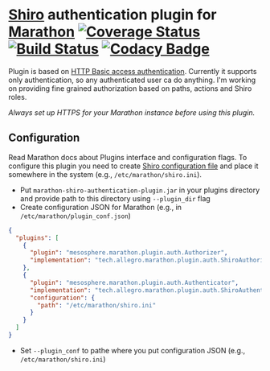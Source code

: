 # [Shiro](http://shiro.apache.org/) authentication plugin for [Marathon](https://mesosphere.github.io/marathon/) [![Coverage Status](https://coveralls.io/repos/janisz/marathon-shiro-authentication-plugin/badge.svg?branch=shiro_authenticator&service=github)](https://coveralls.io/github/janisz/marathon-shiro-authentication-plugin?branch=master) [![Build Status](https://travis-ci.org/janisz/marathon-shiro-authentication-plugin.svg?branch=master)](https://travis-ci.org/janisz/marathon-shiro-authentication-plugin) [![Codacy Badge](https://api.codacy.com/project/badge/3ca99746b9c142ef83e8ffcdbe693ca3)](https://www.codacy.com/app/janiszt/marathon-shiro-authentication-plugin) 



Plugin is based on [HTTP Basic access authentication](https://en.wikipedia.org/wiki/Basic_access_authentication).
Currently it supports only authentication, so any authenticated user ca do anything. I'm working on
providing fine grained authorization based on paths, actions and Shiro roles.

_Always set up HTTPS for your Marathon instance before using this plugin._

## Configuration

Read Marathon docs about Plugins interface and configuration flags.
To configure this plugin you need to create [Shiro configuration file](http://shiro.apache.org/configuration.html)
and place it somewhere in the system (e.g., `/etc/marathon/shiro.ini`).
 
 - Put `marathon-shiro-authentication-plugin.jar` in your plugins directory and
 provide path to this directory using `--plugin_dir` flag
 - Create configuration JSON for Marathon (e.g., in `/etc/marathon/plugin_conf.json`)
 
 ```json
 {
   "plugins": [
     {
       "plugin": "mesosphere.marathon.plugin.auth.Authorizer",
       "implementation": "tech.allegro.marathon.plugin.auth.ShiroAuthorizer"
     },
     {
       "plugin": "mesosphere.marathon.plugin.auth.Authenticator",
       "implementation": "tech.allegro.marathon.plugin.auth.ShiroAuthenticator",
       "configuration": {
         "path": "/etc/marathon/shiro.ini"
       }
     }
   ]
 }
 ```
 
- Set `--plugin_conf` to pathe where you put configuration JSON (e.g., `/etc/marathon/shiro.ini`)